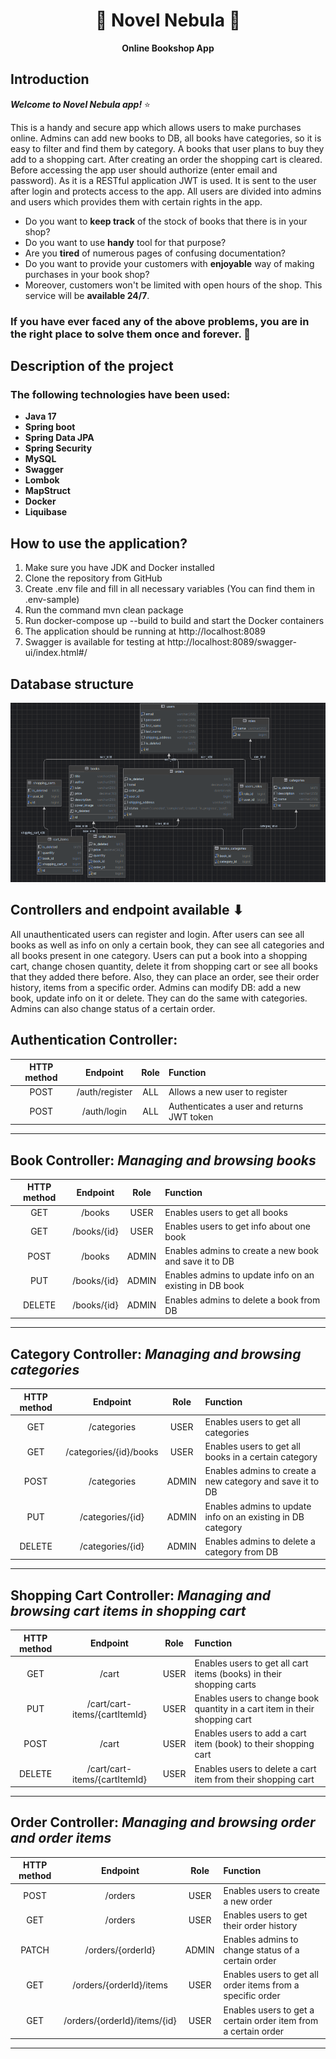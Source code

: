 # <h1 align="center">📖 Novel Nebula 📖 </h1>
<p align="center"> <b> Online Bookshop App </b></p>


## Introduction

**_Welcome to Novel Nebula app!_** ⭐

This is a handy and secure app which allows users to make purchases online.
Admins can add new books to DB, all books have categories, so it is easy to filter and find them by category.
A books that user plans to buy they add to a shopping cart. After creating an order 
the shopping cart is cleared. 
Before accessing the app user should authorize (enter email and password). As it is a RESTful application
JWT is used. It is sent to the user after login and protects access to the app.
All users are divided into admins and users which provides them with certain rights in the app.


* Do you want to **keep track** of the stock of books that there is in your shop?
* Do you want to use **handy** tool for that purpose?
* Are you **tired** of numerous pages of confusing documentation?
* Do you want to provide your customers with **enjoyable** way of making purchases in your book shop?
* Moreover, customers won't be limited with open hours of the shop. This service will be  **available 24/7**.

###  If you have ever faced any of the above problems, you are in the right place to solve them once and forever. 🎯

## Description of the project

### The following technologies have been used:
* **Java 17**
* **Spring boot**
* **Spring Data JPA**
* **Spring Security**
* **MySQL**
* **Swagger**
* **Lombok**
* **MapStruct**
* **Docker**
* **Liquibase**

## How to use the application?
1. Make sure you have JDK and Docker installed
2. Clone the repository from GitHub
3. Create .env file and fill in all necessary variables 
(You can find them in .env-sample)
4. Run the command mvn clean package
5. Run docker-compose up --build to build and start the Docker containers 
6. The application should be running at http://localhost:8089
7. Swagger is available for testing at http://localhost:8089/swagger-ui/index.html#/

## Database structure

![database structure](assets/database.png)

## Controllers and endpoint available ⬇
All unauthenticated users can register and login. After users can see all books as well as info on only 
a certain book, they can see all categories and all books present in one category. 
Users can put a book into a shopping cart, change chosen quantity, delete it from shopping cart or see all
books that they added there before. Also, they can place an order, see their order history, items from a 
specific order.
Admins can modify DB: add a new book, update info on it or delete. They can do the same with categories.
Admins can also change status of a certain order.

## **Authentication Controller:**

| **HTTP method** |  **Endpoint**  | **Role** | **Function**                               |
|:---------------:|:--------------:|:--------:|:-------------------------------------------|
|      POST       | /auth/register |   ALL    | Allows a new user to register              |
|      POST       |  /auth/login   |   ALL    | Authenticates a user and returns JWT token |

---

## **Book Controller:** _Managing and browsing books_

| **HTTP method** | **Endpoint** | **Role** | **Function**                                            |
|:---------------:|:------------:|:--------:|:--------------------------------------------------------|
|       GET       |    /books    |   USER   | Enables users to get all books                          |
|       GET       | /books/{id}  |   USER   | Enables users to get info about one book                |
|      POST       |    /books    |  ADMIN   | Enables admins to create a new book and save it to DB   |
|       PUT       | /books/{id}  |  ADMIN   | Enables admins to update info on an existing in DB book |
|     DELETE      | /books/{id}  |  ADMIN   | Enables admins to delete a book from DB                 |

---
## **Category Controller:** _Managing and browsing categories_

| **HTTP method** |      **Endpoint**      | **Role** | **Function**                                                |
|:---------------:|:----------------------:|:--------:|:------------------------------------------------------------|
|       GET       |      /categories       |   USER   | Enables users to get all categories                         |
|       GET       | /categories/{id}/books |   USER   | Enables users to get all books in a certain category        |
|      POST       |      /categories       |  ADMIN   | Enables admins to create a new category and save it to DB   |
|       PUT       |    /categories/{id}    |  ADMIN   | Enables admins to update info on an existing in DB category |
|     DELETE      |    /categories/{id}    |  ADMIN   | Enables admins to delete a category from DB                 |

---

## **Shopping Cart Controller:** _Managing and browsing cart items in shopping cart_

| **HTTP method** |         **Endpoint**          | **Role** | **Function**                                                                |
|:---------------:|:-----------------------------:|:--------:|:----------------------------------------------------------------------------|
|       GET       |             /cart             |   USER   | Enables users to get all cart items (books) in their shopping carts         |
|       PUT       | /cart/cart-items/{cartItemId} |   USER   | Enables users to change book quantity in a cart item in their shopping cart |
|      POST       |             /cart             |   USER   | Enables users to add a cart item (book) to their shopping cart              |
|     DELETE      | /cart/cart-items/{cartItemId} |   USER   | Enables users to delete a cart item from their shopping cart                |

---

## **Order Controller:** _Managing and browsing order and order items_

| **HTTP method** |         **Endpoint**         | **Role** | **Function**                                                   |
|:---------------:|:----------------------------:|:--------:|:---------------------------------------------------------------|
|      POST       |           /orders            |   USER   | Enables users to create a new order                            |
|       GET       |           /orders            |   USER   | Enables users to get their order history                       |
|      PATCH      |      /orders/{orderId}       |  ADMIN   | Enables admins to change status of a certain order             |
|       GET       |   /orders/{orderId}/items    |   USER   | Enables users to get all order items from a specific order     |
|       GET       | /orders/{orderId}/items/{id} |   USER   | Enables users to get a certain order item from a certain order |
---
